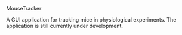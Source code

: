 MouseTracker

A GUI application for tracking mice in physiological experiments. The application is still currently under development.